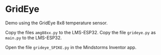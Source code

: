 # GridEye

Demo using the GridEye 8x8 temperature sensor. 

Copy the files `amg88xx.py` to the LMS-ESP32. Copy the file `grideye.py` as `main.py` to the LMS-ESP32.

Open the file `grideye_SPIKE.py` in the Mindstorms Inventor app.
